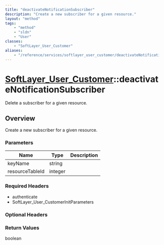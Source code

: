 ```yaml
---
title: "deactivateNotificationSubscriber"
description: "Create a new subscriber for a given resource."
layout: "method"
tags:
    - "method"
    - "sldn"
    - "User"
classes:
    - "SoftLayer_User_Customer"
aliases:
    - "/reference/services/softlayer_user_customer/deactivateNotificationSubscriber"
---
```

# [SoftLayer_User_Customer](/reference/services/SoftLayer_User_Customer)::deactivateNotificationSubscriber

Delete a subscriber for a given resource.


## Overview 
Create a new subscriber for a given resource. 

### Parameters 
|Name | Type | Description |
| --- | --- | --- |
|keyName| string| |
|resourceTableId| integer| |


### Required Headers
* authenticate
* SoftLayer_User_CustomerInitParameters

### Optional Headers

### Return Values
boolean


